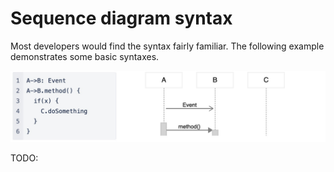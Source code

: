 # Sequence diagram syntax

Most developers would find the syntax fairly familiar. The following example demonstrates some basic syntaxes.


![syntax](./imgs/syntax.jpg)

TODO: